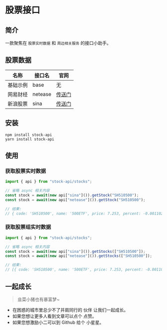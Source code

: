 # 股票接口

## 简介

一款聚焦在 `股票实时数据` 和 `周边相关服务` 的接口小助手。

## 股票数据

| 名称     | 接口名  | 官网                                   |
| -------- | ------- | -------------------------------------- |
| 基础示例 | base    | 无                                     |
| 网易财经 | netease | [传送门](https://money.163.com/)       |
| 新浪股票 | sina    | [传送门](https://finance.sina.com.cn/) |

## 安装

```shell
npm install stock-api
yarn install stock-api
```

## 使用

### 获取股票实时数据

```typescript
import { api } from "stock-api/stocks";

// 省略 async 相关内容
const stock = await(new api["sina"]()).getStock("SH510500");
const stock = await(new api["netease"]()).getStock("SH510500");

// 结果:
// { code: 'SH510500', name: '500ETF', price: 7.253, percent: -0.001102 }
```

### 获取股票组实时数据

```typescript
import { api } from "stock-api/stocks";

// 省略 async 相关内容
const stock = await(new api["sina"]()).getStocks(["SH510500"]);
const stock = await(new api["netease"]()).getStocks(["SH510500"]);

// 结果:
// [{ code: 'SH510500', name: '500ETF', price: 7.253, percent: -0.001102 }]
```

## 一起成长

> 韭菜小猪也有暴富梦~

- 在困惑的城市里总少不了并肩同行的 伙伴 让我们一起成长。
- 如果您想让更多人看到文章可以点个 点赞。
- 如果您想激励小二可以到 Github 给个 小星星。
